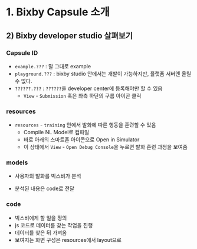 # 1. Bixby Capsule 소개

## 2) Bixby developer studio 살펴보기

### Capsule ID

- `example.???` : 말 그대로 example
- `playground.???` : bixby studio 안에서는 개발이 가능하지만, 플랫폼 서버엔 올릴 수 없다.
- `??????.???` : `??????`을 developer center에 등록해야만 할 수 있음
  - `View` - `Submission` 혹은 좌측 하단의 구름 아이콘 클릭



### resources

- `resources` - `training` 안에서 발화에 따른 행동을 훈련할 수 있음
  - Compile NL Model로 컴파일
  - 바로 아래의 스마트폰 아이콘으로 Open in Simulator
  - 이 상태에서 `View` - `Open Debug Console`을 누르면 발화 훈련 과정을 보여줌



### models

- 사용자의 발화를 빅스비가 분석

- 분석된 내용은 code로 전달



### code

- 빅스비에게 할 일을 정의
- js 코드로 데이터를 찾는 작업을 진행
- 데이터를 찾은 뒤 가져옴
- 보여지는 화면 구성은 resources에서 layout으로



